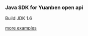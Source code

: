 ### Java SDK for Yuanben open api

Build JDK 1.6

[more examples](https://github.com/yuanbenio/yuanben-openapi-sdk/blob/master/yuanben-openapi-sdk-java/src/test/java/com/yuanben)